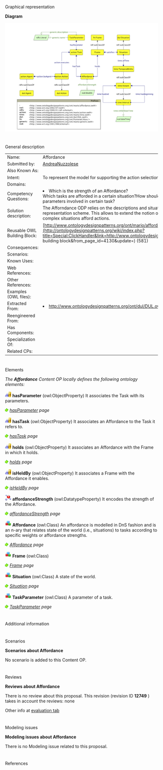 # 

 Graphical representation



__Diagram__ 





[![Image:Affordance.png](public/images/b/b3/Affordance.png)](../Image/Affordance.png "Image:Affordance.png")





# 

 General description




|  |  |
| --- | --- |
|  Name:  |  Affordance  |
|  Submitted by:  | [AndreaNuzzolese](../User/AndreaNuzzolese "User:AndreaNuzzolese")  |
|  Also Known As:  |  |
|  Intent:  |  To represent the model for supporting the action selection mechanism.  |
|  Domains:  |  |
|  Competency Questions:  | <li>       Which is the strength of an Affordance?      </li> Which tasks are afforded in a certain situation?How should an agent behave in a certain situation?Which are the parameters involved in certain task?  |
|  Solution description:  |  The Afforndance ODP relies on the descriptions and situations ODP, and is combined with a frame-based representation scheme. This allows to extend the notion of affordance not only to physical objects, but also complex situations afford actions.  |
|  Reusable OWL Building Block:  | [http://www.ontologydesignpatterns.org/ont/mario/affordance.owl](http://ontologydesignpatterns.org/wiki/index.php?title=Special:ClickHandler&link=http://www.ontologydesignpatterns.org/ont/mario/affordance.owl&message=OWL building block&from_page_id=4130&update=)  (581)  |
|  Consequences:  |  |
|  Scenarios:  |  |
|  Known Uses:  |  |
|  Web References:  |  |
|  Other References:  |  |
|  Examples (OWL files):  |  |
|  Extracted From:  | <li><a class="external free" href="http://www.ontologydesignpatterns.org/ont/dul/DUL.owl" rel="nofollow" title="http://www.ontologydesignpatterns.org/ont/dul/DUL.owl">        http://www.ontologydesignpatterns.org/ont/dul/DUL.owl       </a></li> |
|  Reengineered From:  |  |
|  Has Components:  |  |
|  Specialization Of:  |  |
|  Related CPs:  |  |



  





# 

 Elements



_The
 __Affordance__ 
 Content OP locally defines the following ontology elements:_ 





[![ObjectProperty](public/images/thumb/c/c3/ObjectProperty.gif/20px-ObjectProperty.gif)](../Image/ObjectProperty.gif "ObjectProperty")
__hasParameter__ 
 (owl:ObjectProperty) It associates the Task with its parameters.
 
[![](public/images/thumb/8/87/ArrowRight.gif/11px-ArrowRight.gif)](../Image/ArrowRight.gif "ArrowRight.gif")
_[hasParameter](../Submissions/Affordance/hasParameter "Submissions:Affordance/hasParameter") 
 page_ 



[![ObjectProperty](public/images/thumb/c/c3/ObjectProperty.gif/20px-ObjectProperty.gif)](../Image/ObjectProperty.gif "ObjectProperty")
__hasTask__ 
 (owl:ObjectProperty) It associates an Affordance to the Task it refers to.
 
[![](public/images/thumb/8/87/ArrowRight.gif/11px-ArrowRight.gif)](../Image/ArrowRight.gif "ArrowRight.gif")
_[hasTask](../Submissions/Affordance/hasTask "Submissions:Affordance/hasTask") 
 page_ 



[![ObjectProperty](public/images/thumb/c/c3/ObjectProperty.gif/20px-ObjectProperty.gif)](../Image/ObjectProperty.gif "ObjectProperty")
__holds__ 
 (owl:ObjectProperty) It associates an Affordance with the Frame in which it holds.
 
[![](public/images/thumb/8/87/ArrowRight.gif/11px-ArrowRight.gif)](../Image/ArrowRight.gif "ArrowRight.gif")
_[holds](../Submissions/Affordance/holds "Submissions:Affordance/holds") 
 page_ 



[![ObjectProperty](public/images/thumb/c/c3/ObjectProperty.gif/20px-ObjectProperty.gif)](../Image/ObjectProperty.gif "ObjectProperty")
__isHeldBy__ 
 (owl:ObjectProperty) It associates a Frame with the Affordance it enables.
 
[![](public/images/thumb/8/87/ArrowRight.gif/11px-ArrowRight.gif)](../Image/ArrowRight.gif "ArrowRight.gif")
_[isHeldBy](../Submissions/Affordance/isHeldBy "Submissions:Affordance/isHeldBy") 
 page_ 



[![DatatypeProperty](public/images/thumb/a/a5/DatatypeProperty.gif/20px-DatatypeProperty.gif)](../Image/DatatypeProperty.gif "DatatypeProperty")
__affordanceStrength__ 
 (owl:DatatypeProperty) It encodes the strength of the Affordance.
 
[![](public/images/thumb/8/87/ArrowRight.gif/11px-ArrowRight.gif)](../Image/ArrowRight.gif "ArrowRight.gif")
_[affordanceStrength](../Submissions/Affordance/affordanceStrength "Submissions:Affordance/affordanceStrength") 
 page_ 



[![Class](public/images/thumb/2/27/Class.gif/20px-Class.gif)](../Image/Class.gif "Class")
__Affordance__ 
 (owl:Class) An affordance is modelled in DnS fashion and is an n-ary that relates state of the world (i.e., situations) to tasks according to specific weights or affordance strengths.
 
[![](public/images/thumb/8/87/ArrowRight.gif/11px-ArrowRight.gif)](../Image/ArrowRight.gif "ArrowRight.gif")
_[Affordance](../Submissions/Affordance/Affordance "Submissions:Affordance/Affordance") 
 page_ 



[![Class](public/images/thumb/2/27/Class.gif/20px-Class.gif)](../Image/Class.gif "Class")
__Frame__ 
 (owl:Class)
 
[![](public/images/thumb/8/87/ArrowRight.gif/11px-ArrowRight.gif)](../Image/ArrowRight.gif "ArrowRight.gif")
_[Frame](../Submissions/Affordance/Frame "Submissions:Affordance/Frame") 
 page_ 



[![Class](public/images/thumb/2/27/Class.gif/20px-Class.gif)](../Image/Class.gif "Class")
__Situation__ 
 (owl:Class) A state of the world.
 
[![](public/images/thumb/8/87/ArrowRight.gif/11px-ArrowRight.gif)](../Image/ArrowRight.gif "ArrowRight.gif")
_[Situation](../Submissions/Affordance/Situation "Submissions:Affordance/Situation") 
 page_ 



[![Class](public/images/thumb/2/27/Class.gif/20px-Class.gif)](../Image/Class.gif "Class")
__TaskParameter__ 
 (owl:Class) A parameter of a task.
 
[![](public/images/thumb/8/87/ArrowRight.gif/11px-ArrowRight.gif)](../Image/ArrowRight.gif "ArrowRight.gif")
_[TaskParameter](../Submissions/Affordance/TaskParameter "Submissions:Affordance/TaskParameter") 
 page_ 


# 

 Additional information



# 

 Scenarios




__Scenarios about Affordance__ 


 No scenario is added to this Content OP.
 




# 

 Reviews




__Reviews about Affordance__ 


 There is no review about this proposal.
This revision (revision ID
 __12749__ 
 ) takes in account the reviews: none
 



 Other info at
 [evaluation tab](http://ontologydesignpatterns.org/wiki/index.php?title=Submissions:Affordance&action=evaluation "http://ontologydesignpatterns.org/wiki/index.php?title=Submissions:Affordance&action=evaluation") 





  





# 

 Modeling issues




__Modeling issues about Affordance__ 


 There is no Modeling issue related to this proposal.
 




  





# 

 References